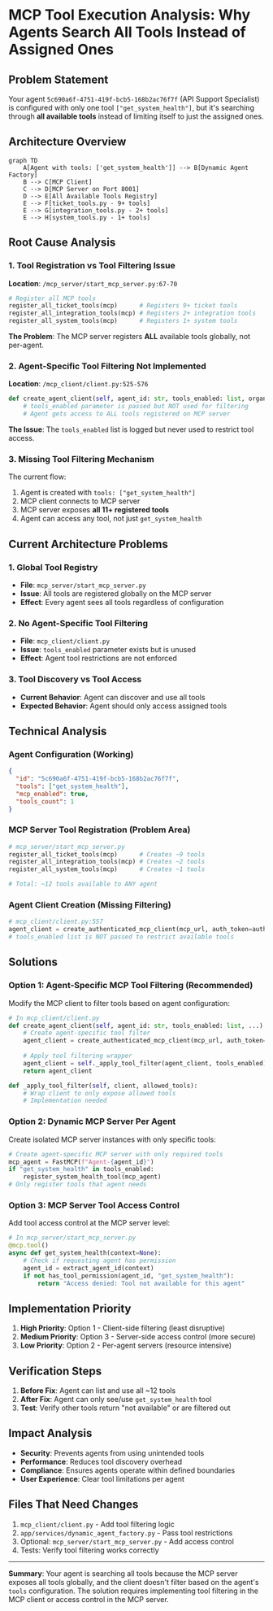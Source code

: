 # MCP Tool Execution Analysis: Why Agents Search All Tools Instead of Assigned Ones

## Problem Statement

Your agent `5c690a6f-4751-419f-bcb5-168b2ac76f7f` (API Support Specialist) is configured with only one tool `["get_system_health"]`, but it's searching through **all available tools** instead of limiting itself to just the assigned ones.

## Architecture Overview

```mermaid
graph TD
    A[Agent with tools: ['get_system_health']] --> B[Dynamic Agent Factory]
    B --> C[MCP Client]
    C --> D[MCP Server on Port 8001]
    D --> E[All Available Tools Registry]
    E --> F[ticket_tools.py - 9+ tools]
    E --> G[integration_tools.py - 2+ tools] 
    E --> H[system_tools.py - 1+ tools]
```

## Root Cause Analysis

### 1. **Tool Registration vs Tool Filtering Issue**

**Location**: `/mcp_server/start_mcp_server.py:67-70`
```python
# Register all MCP tools
register_all_ticket_tools(mcp)      # Registers 9+ ticket tools
register_all_integration_tools(mcp) # Registers 2+ integration tools  
register_all_system_tools(mcp)      # Registers 1+ system tools
```

**The Problem**: The MCP server registers **ALL** available tools globally, not per-agent.

### 2. **Agent-Specific Tool Filtering Not Implemented**

**Location**: `/mcp_client/client.py:525-576`
```python
def create_agent_client(self, agent_id: str, tools_enabled: list, organization_id: str = None, auth_token: Optional[str] = None):
    # tools_enabled parameter is passed but NOT used for filtering
    # Agent gets access to ALL tools registered on MCP server
```

**The Issue**: The `tools_enabled` list is logged but never used to restrict tool access.

### 3. **Missing Tool Filtering Mechanism**

The current flow:
1. Agent is created with `tools: ["get_system_health"]`
2. MCP client connects to MCP server
3. MCP server exposes **all 11+ registered tools** 
4. Agent can access any tool, not just `get_system_health`

## Current Architecture Problems

### 1. **Global Tool Registry**
- **File**: `mcp_server/start_mcp_server.py`
- **Issue**: All tools are registered globally on the MCP server
- **Effect**: Every agent sees all tools regardless of configuration

### 2. **No Agent-Specific Tool Filtering**
- **File**: `mcp_client/client.py`
- **Issue**: `tools_enabled` parameter exists but is unused
- **Effect**: Agent tool restrictions are not enforced

### 3. **Tool Discovery vs Tool Access**
- **Current Behavior**: Agent can discover and use all tools
- **Expected Behavior**: Agent should only access assigned tools

## Technical Analysis

### Agent Configuration (Working)
```json
{
  "id": "5c690a6f-4751-419f-bcb5-168b2ac76f7f",
  "tools": ["get_system_health"],
  "mcp_enabled": true,
  "tools_count": 1
}
```

### MCP Server Tool Registration (Problem Area)
```python
# mcp_server/start_mcp_server.py
register_all_ticket_tools(mcp)      # Creates ~9 tools
register_all_integration_tools(mcp) # Creates ~2 tools  
register_all_system_tools(mcp)      # Creates ~1 tools

# Total: ~12 tools available to ANY agent
```

### Agent Client Creation (Missing Filtering)
```python
# mcp_client/client.py:557
agent_client = create_authenticated_mcp_client(mcp_url, auth_token=auth_token)
# tools_enabled list is NOT passed to restrict available tools
```

## Solutions

### Option 1: Agent-Specific MCP Tool Filtering (Recommended)

Modify the MCP client to filter tools based on agent configuration:

```python
# In mcp_client/client.py
def create_agent_client(self, agent_id: str, tools_enabled: list, ...):
    # Create agent-specific tool filter
    agent_client = create_authenticated_mcp_client(mcp_url, auth_token=auth_token)
    
    # Apply tool filtering wrapper
    agent_client = self._apply_tool_filter(agent_client, tools_enabled)
    return agent_client

def _apply_tool_filter(self, client, allowed_tools):
    # Wrap client to only expose allowed tools
    # Implementation needed
```

### Option 2: Dynamic MCP Server Per Agent

Create isolated MCP server instances with only specific tools:

```python
# Create agent-specific MCP server with only required tools
mcp_agent = FastMCP(f"Agent-{agent_id}")
if "get_system_health" in tools_enabled:
    register_system_health_tool(mcp_agent)
# Only register tools that agent needs
```

### Option 3: MCP Server Tool Access Control

Add tool access control at the MCP server level:

```python
# In mcp_server/start_mcp_server.py
@mcp.tool()
async def get_system_health(context=None):
    # Check if requesting agent has permission
    agent_id = extract_agent_id(context)
    if not has_tool_permission(agent_id, "get_system_health"):
        return "Access denied: Tool not available for this agent"
```

## Implementation Priority

1. **High Priority**: Option 1 - Client-side filtering (least disruptive)
2. **Medium Priority**: Option 3 - Server-side access control (more secure)
3. **Low Priority**: Option 2 - Per-agent servers (resource intensive)

## Verification Steps

1. **Before Fix**: Agent can list and use all ~12 tools
2. **After Fix**: Agent can only see/use `get_system_health` tool
3. **Test**: Verify other tools return "not available" or are filtered out

## Impact Analysis

- **Security**: Prevents agents from using unintended tools
- **Performance**: Reduces tool discovery overhead  
- **Compliance**: Ensures agents operate within defined boundaries
- **User Experience**: Clear tool limitations per agent

## Files That Need Changes

1. `mcp_client/client.py` - Add tool filtering logic
2. `app/services/dynamic_agent_factory.py` - Pass tool restrictions
3. Optional: `mcp_server/start_mcp_server.py` - Add access control
4. Tests: Verify tool filtering works correctly

---

**Summary**: Your agent is searching all tools because the MCP server exposes all tools globally, and the client doesn't filter based on the agent's `tools` configuration. The solution requires implementing tool filtering in the MCP client or access control in the MCP server.